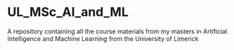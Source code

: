 # UL_MSc_AI_and_ML
A repository containing all the course materials from my masters in Artificial Intelligence and Machine Learning from the University of Limerick
